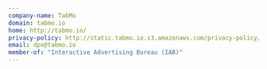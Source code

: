 ```yaml
---
company-name: TabMo
domain: tabmo.io
home: http://tabmo.io/
privacy-policy: http://static.tabmo.io.s3.amazonaws.com/privacy-policy/index.html
email: dpo@tabmo.io
member-of: "Interactive Advertising Bureau (IAB)"
---
```




